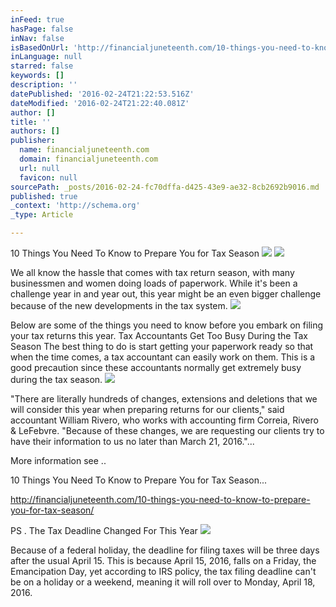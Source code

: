 ```yaml
---
inFeed: true
hasPage: false
inNav: false
isBasedOnUrl: 'http://financialjuneteenth.com/10-things-you-need-to-know-to-prepare-you-for-tax-season/'
inLanguage: null
starred: false
keywords: []
description: ''
datePublished: '2016-02-24T21:22:53.516Z'
dateModified: '2016-02-24T21:22:40.081Z'
author: []
title: ''
authors: []
publisher:
  name: financialjuneteenth.com
  domain: financialjuneteenth.com
  url: null
  favicon: null
sourcePath: _posts/2016-02-24-fc70dffa-d425-43e9-ae32-8cb2692b9016.md
published: true
_context: 'http://schema.org'
_type: Article

---
```

10 Things You Need To Know to Prepare You for Tax Season
![](http://financialjuneteenth.com/wp-content/uploads/2016/01/TaxTimeShutterstock.jpg)
![](https://the-grid-user-content.s3-us-west-2.amazonaws.com/678fa988-85bc-4e37-b766-f1875573fdea.png)

We all know the hassle that comes with tax return season, with many businessmen and women doing loads of paperwork. While it's been a challenge year in and year out, this year might be an even bigger challenge because of the new developments in the tax system.
![](https://the-grid-user-content.s3-us-west-2.amazonaws.com/937c7a7b-115a-431a-b7a3-2f7b637aee93.png)

Below are some of the things you need to know before you embark on filing your tax returns this year.
Tax Accountants Get Too Busy During the Tax Season
The best thing to do is start getting your paperwork ready so that when the time comes, a tax accountant can easily work on them. This is a good precaution since these accountants normally get extremely busy during the tax season. ![](https://the-grid-user-content.s3-us-west-2.amazonaws.com/29469ce5-24fa-4860-9139-388abfe84f08.png)

"There are literally hundreds of changes, extensions and deletions that we will consider this year when preparing returns for our clients," said accountant William Rivero, who works with accounting firm Correia, Rivero & LeFebvre. "Because of these changes, we are requesting our clients try to have their information to us no later than March 21, 2016."...

More information see ..

10 Things You Need To Know to Prepare You for Tax Season...

http://financialjuneteenth.com/10-things-you-need-to-know-to-prepare-you-for-tax-season/

PS . The Tax Deadline Changed For This Year
![](https://the-grid-user-content.s3-us-west-2.amazonaws.com/b724eb8d-9865-4cbc-b3d8-bbed9ba28b0e.png)

Because of a federal holiday, the deadline for filing taxes will be three days after the usual April 15\. This is because April 15, 2016, falls on a Friday, the Emancipation Day, yet according to IRS policy, the tax filing deadline can't be on a holiday or a weekend, meaning it will roll over to Monday, April 18, 2016\.